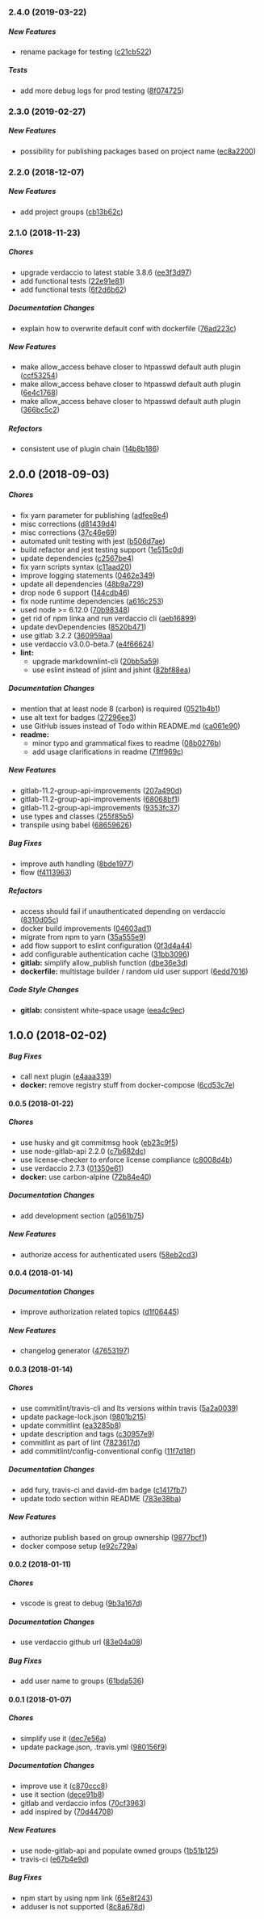 ### 2.4.0 (2019-03-22)

##### New Features

*  rename package for testing ([c21cb522](https://github.com/bufferoverflow/verdaccio-gitlab/commit/c21cb52277a89c3739e540a8eef1b171cbebf1d9))

##### Tests

*  add more debug logs for prod testing ([8f074725](https://github.com/bufferoverflow/verdaccio-gitlab/commit/8f074725f55218b7725b4f4522d8c4621f7309cf))

### 2.3.0 (2019-02-27)

##### New Features

*  possibility for publishing packages based on project name ([ec8a2200](https://github.com/bufferoverflow/verdaccio-gitlab/commit/ec8a22000d31f94b23da07f48f9a9e6d5ec3eb18))

### 2.2.0 (2018-12-07)

##### New Features

*  add project groups ([cb13b62c](https://github.com/bufferoverflow/verdaccio-gitlab/commit/cb13b62c0adef627cbc00f227348e11a20dad9ac))

### 2.1.0 (2018-11-23)

##### Chores

*  upgrade verdaccio to latest stable 3.8.6 ([ee3f3d97](https://github.com/bufferoverflow/verdaccio-gitlab/commit/ee3f3d97daf6116bd7761fc4d59e75b8cdb833c5))
*  add functional tests ([22e91e81](https://github.com/bufferoverflow/verdaccio-gitlab/commit/22e91e81ceb32e3a0df5b06165e0cc4a9a86194f))
*  add functional tests ([6f2d6b62](https://github.com/bufferoverflow/verdaccio-gitlab/commit/6f2d6b625ecc6dfcaa9852685c5c2ac971f107a0))

##### Documentation Changes

*  explain how to overwrite default conf with dockerfile ([76ad223c](https://github.com/bufferoverflow/verdaccio-gitlab/commit/76ad223cee4c49a8785d95beb4b1337b48da7441))

##### New Features

*  make allow_access behave closer to htpasswd default auth plugin ([ccf53254](https://github.com/bufferoverflow/verdaccio-gitlab/commit/ccf53254d95555a9232ad617aa680b7cc2e883dc))
*  make allow_access behave closer to htpasswd default auth plugin ([6e4c1768](https://github.com/bufferoverflow/verdaccio-gitlab/commit/6e4c1768428438e0199f25ed3c4b568e877527a6))
*  make allow_access behave closer to htpasswd default auth plugin ([366bc5c2](https://github.com/bufferoverflow/verdaccio-gitlab/commit/366bc5c21e512ad717064701314277b109b0697c))

##### Refactors

*  consistent use of plugin chain ([14b8b186](https://github.com/bufferoverflow/verdaccio-gitlab/commit/14b8b1860593c818fa14825fe7be05f89929883f))

## 2.0.0 (2018-09-03)

##### Chores

*  fix yarn parameter for publishing ([adfee8e4](https://github.com/bufferoverflow/verdaccio-gitlab/commit/adfee8e4f8851646a903edfdf2e4c0a65843a419))
*  misc corrections ([d81439d4](https://github.com/bufferoverflow/verdaccio-gitlab/commit/d81439d41f965d01e4fbedb5ad288c3b95ede43d))
*  misc corrections ([37c46e69](https://github.com/bufferoverflow/verdaccio-gitlab/commit/37c46e69c20b30b105fa41fcc70d932dbbe857a8))
*  automated unit testing with jest ([b506d7ae](https://github.com/bufferoverflow/verdaccio-gitlab/commit/b506d7ae2395244594187774b88274504c780335))
*  build refactor and jest testing support ([1e515c0d](https://github.com/bufferoverflow/verdaccio-gitlab/commit/1e515c0d5547b2c80ea9a324f93c814d867c85dd))
*  update dependencies ([c2567be4](https://github.com/bufferoverflow/verdaccio-gitlab/commit/c2567be4baa5acd9bfa16999968cb329865864b9))
*  fix yarn scripts syntax ([c11aad20](https://github.com/bufferoverflow/verdaccio-gitlab/commit/c11aad2010d0859e23f0df8c40da4240c5839900))
*  improve logging statements ([0462e349](https://github.com/bufferoverflow/verdaccio-gitlab/commit/0462e34995841eb5e383d5a49830fc39fe5737f9))
*  update all dependencies ([48b9a729](https://github.com/bufferoverflow/verdaccio-gitlab/commit/48b9a729cb43eb92530b356022fd062eb8048468))
*  drop node 6 support ([144cdb46](https://github.com/bufferoverflow/verdaccio-gitlab/commit/144cdb46293e2ad608db94f8878c5a7240ac24f1))
*  fix node runtime dependencies ([a616c253](https://github.com/bufferoverflow/verdaccio-gitlab/commit/a616c25373d10112b319ed3854aa216eef64d450))
*  used node >= 6.12.0 ([70b98348](https://github.com/bufferoverflow/verdaccio-gitlab/commit/70b983482a1ad6d81a9771e08165be8fca91422d))
*  get rid of npm linka and run verdaccio cli ([aeb16899](https://github.com/bufferoverflow/verdaccio-gitlab/commit/aeb168993e97530b8748199bf363b2416face7a0))
*  update devDependencies ([8520b471](https://github.com/bufferoverflow/verdaccio-gitlab/commit/8520b4719bf803cb9d8546fd242d2a7ccae92ef6))
*  use gitlab 3.2.2 ([360959aa](https://github.com/bufferoverflow/verdaccio-gitlab/commit/360959aab07c260ebf30916e5741b3a583dc76d5))
*  use verdaccio v3.0.0-beta.7 ([e4f66624](https://github.com/bufferoverflow/verdaccio-gitlab/commit/e4f6662416691a05fd0aa2f81e9f8b8b77e5b048))
* **lint:**
  *  upgrade markdownlint-cli ([20bb5a59](https://github.com/bufferoverflow/verdaccio-gitlab/commit/20bb5a59fa42fa5ed6d31c29dc4538cf95699bef))
  *  use eslint instead of jslint and jshint ([82bf88ea](https://github.com/bufferoverflow/verdaccio-gitlab/commit/82bf88eaa0f8a5711f3989cd6a68f57d5d13738f))

##### Documentation Changes

*  mention that at least node 8 (carbon) is required ([0521b4b1](https://github.com/bufferoverflow/verdaccio-gitlab/commit/0521b4b12283f91fef011d49dd0188c694f6b8f0))
*  use alt text for badges ([27296ee3](https://github.com/bufferoverflow/verdaccio-gitlab/commit/27296ee34628f81c0629705b7a2832ed1744ef23))
*  use GitHub issues instead of Todo within README.md ([ca061e90](https://github.com/bufferoverflow/verdaccio-gitlab/commit/ca061e904fcf35ec86b1fec7c2942873f87ac3f2))
* **readme:**
  *  minor typo and grammatical fixes to readme ([08b0276b](https://github.com/bufferoverflow/verdaccio-gitlab/commit/08b0276b6966b4cf8975af253c6efcbba98a0e49))
  *  add usage clarifications in readme ([71ff969c](https://github.com/bufferoverflow/verdaccio-gitlab/commit/71ff969c44578a432e6ad2125bb8a758417c5b35))

##### New Features

*  gitlab-11.2-group-api-improvements ([207a490d](https://github.com/bufferoverflow/verdaccio-gitlab/commit/207a490dc4d9da4784c69c0f5d428e08d96e01bc))
*  gitlab-11.2-group-api-improvements ([68068bf1](https://github.com/bufferoverflow/verdaccio-gitlab/commit/68068bf1c96c4c82805d39d13d71e2b9c615e02f))
*  gitlab-11.2-group-api-improvements ([9353fc37](https://github.com/bufferoverflow/verdaccio-gitlab/commit/9353fc37d5664e08b1e7e1e1eed463e787d1ad4e))
*  use types and classes ([255f85b5](https://github.com/bufferoverflow/verdaccio-gitlab/commit/255f85b547cd1e3b64dfb5908f890d6211a589d6))
*  transpile using babel ([68659626](https://github.com/bufferoverflow/verdaccio-gitlab/commit/6865962628f9e006c1bf5fc71eff7e7b64488511))

##### Bug Fixes

*  improve auth handling ([8bde1977](https://github.com/bufferoverflow/verdaccio-gitlab/commit/8bde1977fde91d75ae7103a40ce9c4bf093e1534))
*  flow ([f4113963](https://github.com/bufferoverflow/verdaccio-gitlab/commit/f4113963cfd0d0c836db08d128092b21d475e300))

##### Refactors

*  access should fail if unauthenticated depending on verdaccio ([8310d05c](https://github.com/bufferoverflow/verdaccio-gitlab/commit/8310d05c4977a28fa8e76df763bb775324db94d6))
*  docker build improvements ([04603ad1](https://github.com/bufferoverflow/verdaccio-gitlab/commit/04603ad12c17b0f4f2c6d20d9af89d38af60f0f6))
*  migrate from npm to yarn ([35a555e9](https://github.com/bufferoverflow/verdaccio-gitlab/commit/35a555e96cac3c334a8258efd48b2b2c50b352e3))
*  add flow support to eslint configuration ([0f3d4a44](https://github.com/bufferoverflow/verdaccio-gitlab/commit/0f3d4a44be43a359766e267f213414e391c900bd))
*  add configurable authentication cache ([31bb3096](https://github.com/bufferoverflow/verdaccio-gitlab/commit/31bb309638f0240f97da084d07da7f462311832e))
* **gitlab:**  simplify allow_publish function ([dbe36e3d](https://github.com/bufferoverflow/verdaccio-gitlab/commit/dbe36e3dabf4a2ee72b8daacabd22c8daeed63ee))
* **dockerfile:**  multistage builder / random uid user support ([6edd7016](https://github.com/bufferoverflow/verdaccio-gitlab/commit/6edd701682719582a03fbba8b808785859a1f08b))

##### Code Style Changes

* **gitlab:**  consistent white-space usage ([eea4c9ec](https://github.com/bufferoverflow/verdaccio-gitlab/commit/eea4c9ece3170de3511c1631c588d2cee5d40eb8))

## 1.0.0 (2018-02-02)

##### Bug Fixes

*  call next plugin ([e4aaa339](https://github.com/bufferoverflow/verdaccio-gitlab/commit/e4aaa339c7ead89a381e59a2be4201980ffc0951))
* **docker:**  remove registry stuff from docker-compose ([6cd53c7e](https://github.com/bufferoverflow/verdaccio-gitlab/commit/6cd53c7ed49dba3cfa6f6100b3796ece304b5cfb))

#### 0.0.5 (2018-01-22)

##### Chores

*  use husky and git commitmsg hook ([eb23c9f5](https://github.com/bufferoverflow/verdaccio-gitlab/commit/eb23c9f52c48537178b2fc9caf9dc44d449b18b8))
*  use node-gitlab-api 2.2.0 ([c7b682dc](https://github.com/bufferoverflow/verdaccio-gitlab/commit/c7b682dcfc3e55a3fba9827a82cf54fa86abe97d))
*  use license-checker to enforce license compliance ([c8008d4b](https://github.com/bufferoverflow/verdaccio-gitlab/commit/c8008d4b2d16b3300af8a22ce662e92983ce9b61))
*  use verdaccio 2.7.3 ([01350e61](https://github.com/bufferoverflow/verdaccio-gitlab/commit/01350e610e3557c96b1e10e59dd2fc66ee5475be))
* **docker:**  use carbon-alpine ([72b84e40](https://github.com/bufferoverflow/verdaccio-gitlab/commit/72b84e40c100e404f9feb8792b04eb327e9b0c4f))

##### Documentation Changes

*  add development section ([a0561b75](https://github.com/bufferoverflow/verdaccio-gitlab/commit/a0561b75acdfcfba12d502f776e676e4988ca768))

##### New Features

*  authorize access for authenticated users ([58eb2cd3](https://github.com/bufferoverflow/verdaccio-gitlab/commit/58eb2cd36079f42b0c4d43340727285173d0895e))

#### 0.0.4 (2018-01-14)

##### Documentation Changes

*  improve authorization related topics ([d1f06445](https://github.com/bufferoverflow/verdaccio-gitlab/commit/d1f0644537cd1a06ea8c4098f05a30d5daf8741f))

##### New Features

*  changelog generator ([47653197](https://github.com/bufferoverflow/verdaccio-gitlab/commit/476531977e082148068ac806526612ff5498be07))

#### 0.0.3 (2018-01-14)

##### Chores

*  use commitlint/travis-cli and lts versions within travis ([5a2a0039](https://github.com/bufferoverflow/verdaccio-gitlab/commit/5a2a0039f8661aed2162ec4273aa273b1d8473dd))
*  update package-lock.json ([9801b215](https://github.com/bufferoverflow/verdaccio-gitlab/commit/9801b215f0b86d480bf148cd10e90993d44789e6))
*  update commitlint ([ea3285b8](https://github.com/bufferoverflow/verdaccio-gitlab/commit/ea3285b870656074804546bdea1b434cc1df976f))
*  update description and tags ([c30957e9](https://github.com/bufferoverflow/verdaccio-gitlab/commit/c30957e931c58345db569d91b2421baae39bfb68))
*  commitlint as part of lint ([7823617d](https://github.com/bufferoverflow/verdaccio-gitlab/commit/7823617d24a5ac35562e0e5a20e73b83f2709922))
*  add commitlint/config-conventional config ([11f7d18f](https://github.com/bufferoverflow/verdaccio-gitlab/commit/11f7d18f6c13fe83249e36876c2866f21b955f0d))

##### Documentation Changes

*  add fury, travis-ci and david-dm badge ([c1417fb7](https://github.com/bufferoverflow/verdaccio-gitlab/commit/c1417fb7539e8014485af5efef12e39219cf7168))
*  update todo section within README ([783e38ba](https://github.com/bufferoverflow/verdaccio-gitlab/commit/783e38ba83cd838f2638aa446aee3f3c7a964b83))

##### New Features

*  authorize publish based on group ownership ([9877bcf1](https://github.com/bufferoverflow/verdaccio-gitlab/commit/9877bcf15967c3c21b1b42d2758cae36f2a9e5af))
*  docker compose setup ([e92c729a](https://github.com/bufferoverflow/verdaccio-gitlab/commit/e92c729ab50b4d0dd006a203332735c34b6b47db))

#### 0.0.2 (2018-01-11)

##### Chores

*  vscode is great to debug ([9b3a167d](https://github.com/bufferoverflow/verdaccio-gitlab/commit/9b3a167dce88b09d88a50ae6983862c59762bdba))

##### Documentation Changes

*  use verdaccio github url ([83e04a08](https://github.com/bufferoverflow/verdaccio-gitlab/commit/83e04a08a6a8a9dc98684524d13f0195926528fc))

##### Bug Fixes

*  add user name to groups ([61bda536](https://github.com/bufferoverflow/verdaccio-gitlab/commit/61bda5360456c884acf3f6c38f30a46e852dc455))

#### 0.0.1 (2018-01-07)

##### Chores

*  simplify use it ([dec7e56a](https://github.com/bufferoverflow/verdaccio-gitlab/commit/dec7e56a8a90b8ef6c113716d669a7bfb6b5bc54))
*  update package.json, .travis.yml ([980156f9](https://github.com/bufferoverflow/verdaccio-gitlab/commit/980156f932ad2e67418c3c3d3b1747e7bd948e16))

##### Documentation Changes

*  improve use it ([c870ccc8](https://github.com/bufferoverflow/verdaccio-gitlab/commit/c870ccc8c34e68ee77218ce1192d346bd539a251))
*  use it section ([dece91b8](https://github.com/bufferoverflow/verdaccio-gitlab/commit/dece91b8d82701288e47dcfc6474845f1d0277dc))
*  gitlab and verdaccio infos ([70cf3963](https://github.com/bufferoverflow/verdaccio-gitlab/commit/70cf3963f14d06c04b3c4550a69f853baaff2a86))
*  add inspired by ([70d44708](https://github.com/bufferoverflow/verdaccio-gitlab/commit/70d4470850a2ff695d4d548cf8f670eaa9af9076))

##### New Features

*  use node-gitlab-api and populate owned groups ([1b51b125](https://github.com/bufferoverflow/verdaccio-gitlab/commit/1b51b125ba62de64a3aaf7a303513d74af9470df))
*  travis-ci ([e67b4e9d](https://github.com/bufferoverflow/verdaccio-gitlab/commit/e67b4e9d67d14aeed1ef4288135e63e96b131ac6))

##### Bug Fixes

*  npm start by using npm link ([65e8f243](https://github.com/bufferoverflow/verdaccio-gitlab/commit/65e8f24350ae86999b62f6582337ad6086e94718))
*  adduser is not supported ([8c8a678d](https://github.com/bufferoverflow/verdaccio-gitlab/commit/8c8a678dbfac1958468186d113dc0bb2207a56fb))
